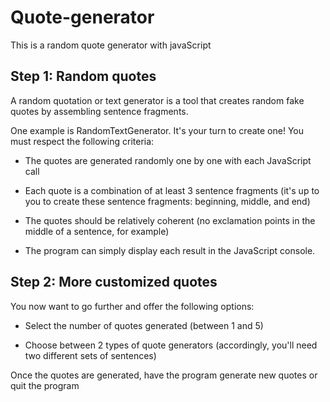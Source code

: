 # Quote-generator
This is a random quote generator with javaScript

## Step 1: Random quotes
A random quotation or text generator is a tool that creates random fake quotes by assembling sentence fragments. 

One example is RandomTextGenerator. It's your turn to create one! You must respect the following criteria:

* The quotes are generated randomly one by one with each JavaScript call

* Each quote is a combination of at least 3 sentence fragments (it's up to you to create these sentence fragments: beginning, middle, and end)

* The quotes should be relatively coherent (no exclamation points in the middle of a sentence, for example)

* The program can simply display each result in the JavaScript console.

## Step 2: More customized quotes
You now want to go further and offer the following options:

* Select the number of quotes generated (between 1 and 5)

* Choose between 2 types of quote generators (accordingly, you'll need two different sets of sentences)

Once the quotes are generated, have the program generate new quotes or quit the program
